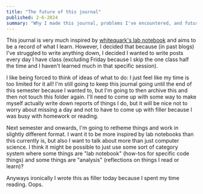 ```yaml
---
title: "The future of this journal"
published: 2-6-2024
summary: "Why I made this journal, problems I've encountered, and future changes"
---
```


This journal is very much inspired by [whitequark's lab notebook](https://lab.whitequark.org/) and aims to be a record of what I learn. However, I decided that because (in past blogs) I've struggled to write anything down, I decided I wanted to write posts every day I have class (excluding Friday because I skip the one class half the time and I haven't learned much in that specific session).

I like being forced to think of ideas of what to do: I just feel like my time is too limited for it all! I'm still going to keep this journal going until the end of this semester because I wanted to, but I'm going to then archive this and then not touch this folder again. I'll need to come up with some way to make myself actually write down reports of things I do, but it will be nice not to worry about missing a day and not to have to come up with filler because I was busy with homework or reading.

Next semester and onwards, I'm going to retheme things and work in slightly different format. I want it to be more inspired by lab notebooks than this currently is, but also I want to talk about more than just computer science. I think it might be possible to just use some sort of category system where some things are "lab notebook" (how-tos for specific code things) and some things are "analysis" (reflections on things I read or learn)?

Anyways ironically I wrote this as filler today because I spent my time reading. Oops.
